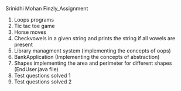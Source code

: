 Srinidhi Mohan Finzly_Assignment
1. Loops programs 
2. Tic tac toe game
3. Horse moves
4. Checkvowels in a given string and prints the string if all vowels are present
5. Library managment system (implementing the concepts of oops)
6. BankApplication (Implementing the concepts of abstraction)
7. Shapes implementing the area and perimeter for different shapes (EndUser.java file)
8. Test questions solved 1
9. Test questions solved 2 
